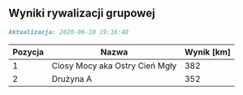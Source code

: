 ## Wyniki rywalizacji grupowej

```markdown
Aktualizacja: 2020-06-10 19:16:40
```

Pozycja | Nazwa | Wynik [km] |
------------ | -------------  | -------------
 1 |Ciosy Mocy aka Ostry Cień Mgły | 382 
 2 |Drużyna A | 352